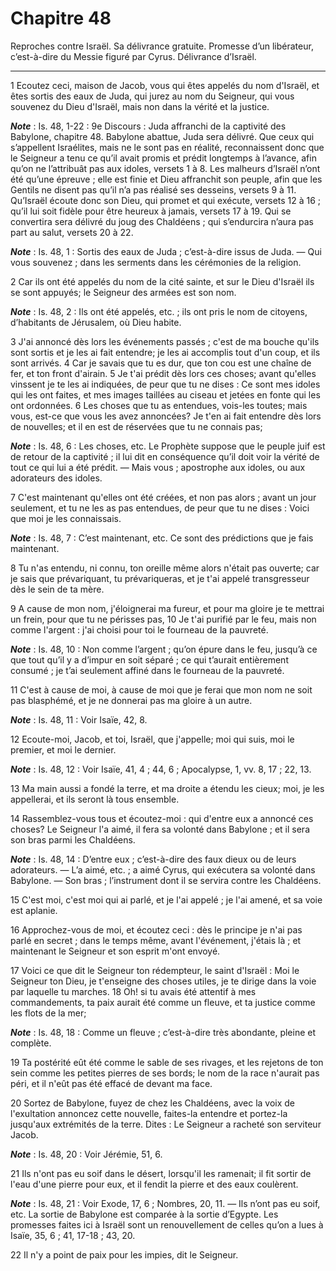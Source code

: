 # Chapitre 48

Reproches contre Israël.
Sa délivrance gratuite.
Promesse d’un libérateur, c’est-à-dire du Messie figuré par Cyrus.
Délivrance d’Israël.

***

1 Ecoutez ceci, maison de Jacob, vous qui êtes appelés du nom d'Israël, et êtes sortis des eaux de Juda, qui jurez au nom du Seigneur, qui vous souvenez du Dieu d'Israël, mais non dans la vérité et la justice.

***Note*** :  Is. 48, 1-22 : 9e Discours : Juda affranchi de la captivité des Babylone, chapitre 48. Babylone abattue, Juda sera délivré. Que ceux qui s’appellent Israélites, mais ne le sont pas en réalité, reconnaissent donc que le Seigneur a tenu ce qu’il avait promis et prédit longtemps à l’avance, afin qu’on ne l’attribuât pas aux idoles, versets 1 à 8. Les malheurs d’Israël n’ont été qu’une épreuve ; elle est finie et Dieu affranchit son peuple, afin que les Gentils ne disent pas qu’il n’a pas réalisé ses desseins, versets 9 à 11. Qu’Israël écoute donc son Dieu, qui promet et qui exécute, versets 12 à 16 ; qu’il lui soit fidèle pour être heureux à jamais, versets 17 à 19. Qui se convertira sera délivré du joug des Chaldéens ; qui s’endurcira n’aura pas part au salut, versets 20 à 22.

***Note*** :  Is. 48, 1 : Sortis des eaux de Juda ; c’est-à-dire issus de Juda. ― Qui vous souvenez ; dans les serments dans les cérémonies de la religion.

2 Car ils ont été appelés du nom de la cité sainte, et sur le Dieu d'Israël ils se sont appuyés; le Seigneur des armées est son nom.

***Note*** :  Is. 48, 2 : Ils ont été appelés, etc. ; ils ont pris le nom de citoyens, d’habitants de Jérusalem, où Dieu habite.


3 J'ai annoncé dès lors les événements passés ; c'est de ma bouche qu'ils sont sortis et je les ai fait entendre; je les ai accomplis tout d'un coup, et ils sont arrivés. 4 Car je savais que tu es dur, que ton cou est une chaîne de fer, et ton front d'airain. 5 Je t'ai prédit dès lors ces choses; avant qu'elles vinssent je te les ai indiquées, de peur que tu ne dises : Ce sont mes idoles qui les ont faites, et mes images taillées au ciseau et jetées en fonte qui les ont ordonnées. 6 Les choses que tu as entendues, vois-les toutes; mais vous, est-ce que vous les avez annoncées? Je t'en ai fait entendre dès lors de nouvelles; et il en est de réservées que tu ne connais pas;

***Note*** :  Is. 48, 6 : Les choses, etc. Le Prophète suppose que le peuple juif est de retour de la captivité ; il lui dit en conséquence qu’il doit voir la vérité de tout ce qui lui a été prédit. ― Mais vous ; apostrophe aux idoles, ou aux adorateurs des idoles.


7 C'est maintenant qu'elles ont été créées, et non pas alors ; avant un jour seulement, et tu ne les as pas entendues, de peur que tu ne dises : Voici que moi je les connaissais.

***Note*** :  Is. 48, 7 : C’est maintenant, etc. Ce sont des prédictions que je fais maintenant.

8 Tu n'as entendu, ni connu, ton oreille même alors n'était pas ouverte; car je sais que prévariquant, tu prévariqueras, et je t'ai appelé transgresseur dès le sein de ta mère.


9 A cause de mon nom, j'éloignerai ma fureur, et pour ma gloire je te mettrai un frein, pour que tu ne périsses pas, 10 Je t'ai purifié par le feu, mais non comme l'argent : j'ai choisi pour toi le fourneau de la pauvreté.

***Note*** :  Is. 48, 10 : Non comme l’argent ; qu’on épure dans le feu, jusqu’à ce que tout qu’il y a d’impur en soit séparé ; ce qui t’aurait entièrement consumé ; je t’ai seulement affiné dans le fourneau de la pauvreté.

11 C'est à cause de moi, à cause de moi que je ferai que mon nom ne soit pas blasphémé, et je ne donnerai pas ma gloire à un autre.

***Note*** :  Is. 48, 11 : Voir Isaïe, 42, 8.


12 Ecoute-moi, Jacob, et toi, Israël, que j'appelle; moi qui suis, moi le premier, et moi le dernier.

***Note*** :  Is. 48, 12 : Voir Isaïe, 41, 4 ; 44, 6 ; Apocalypse, 1, vv. 8, 17 ; 22, 13.

13 Ma main aussi a fondé la terre, et ma droite a étendu les cieux; moi, je les appellerai, et ils seront là tous ensemble.


14 Rassemblez-vous tous et écoutez-moi : qui d'entre eux a annoncé ces choses? Le Seigneur l'a aimé, il fera sa volonté dans Babylone ; et il sera son bras parmi les Chaldéens.

***Note*** :  Is. 48, 14 : D’entre eux ; c’est-à-dire des faux dieux ou de leurs adorateurs. ― L’a aimé, etc. ; a aimé Cyrus, qui exécutera sa volonté dans Babylone. ― Son bras ; l’instrument dont il se servira contre les Chaldéens.

15 C'est moi, c'est moi qui ai parlé, et je l'ai appelé ; je l'ai amené, et sa voie est aplanie.


16 Approchez-vous de moi, et écoutez ceci : dès le principe je n'ai pas parlé en secret ; dans le temps même, avant l'événement, j'étais là ; et maintenant le Seigneur et son esprit m'ont envoyé.


17 Voici ce que dit le Seigneur ton rédempteur, le saint d'Israël : Moi le Seigneur ton Dieu, je t'enseigne des choses utiles, je te dirige dans la voie par laquelle tu marches. 18 Oh! si tu avais été attentif à mes commandements, ta paix aurait été comme un fleuve, et ta justice comme les flots de la mer;

***Note*** :  Is. 48, 18 : Comme un fleuve ; c’est-à-dire très abondante, pleine et complète.

19 Ta postérité eût été comme le sable de ses rivages, et les rejetons de ton sein comme les petites pierres de ses bords; le nom de la race n'aurait pas péri, et il n'eût pas été effacé de devant ma face.


20 Sortez de Babylone, fuyez de chez les Chaldéens, avec la voix de l'exultation annoncez cette nouvelle, faites-la entendre et portez-la jusqu'aux extrémités de la terre. Dites : Le Seigneur a racheté son serviteur Jacob.

***Note*** :  Is. 48, 20 : Voir Jérémie, 51, 6.


21 Ils n'ont pas eu soif dans le désert, lorsqu'il les ramenait; il fit sortir de l'eau d'une pierre pour eux, et il fendit la pierre et des eaux coulèrent.

***Note*** :  Is. 48, 21 : Voir Exode, 17, 6 ; Nombres, 20, 11. ― Ils n’ont pas eu soif, etc. La sortie de Babylone est comparée à la sortie d’Egypte. Les promesses faites ici à Israël sont un renouvellement de celles qu’on a lues à Isaïe, 35, 6 ; 41, 17-18 ; 43, 20.


22 Il n'y a point de paix pour les impies, dit le Seigneur.

